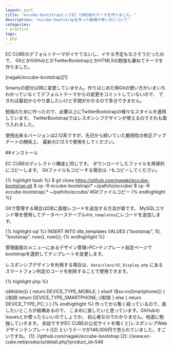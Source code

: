 ```yaml
---
layout: post
title: "eccube-bootstrapというEC CUBE用のテーマを作りました。"
description: "eccube-bootstrapを作った動機や使い方について"
categories:
- practice
tags:
- php
---
```

EC CUBEのデフォルトテーマがイケてないし、イケる予定もなさそうだったので、
GitとかGitHubとかTwitterBootstrapとかHTML5の勉強も兼ねてテーマを作りました。

[nagaki/eccube-bootstrap][1]

Smartyの部分は特に変更していません。作りはじめた時Gitの使い方がいまいち
わかっていなくてデフォルトテーマからの変更をコミットしていないので、
できれば最初からやり直したいけど手間がかかるので多分できません。

勉強のために作ったので、必要以上にTwitterBootstrapの様々なスタイルを適用しています。
TwitterBootstrapではレスポンシブデザインが使えるのでそれも取り入れました。

使用出来るバージョンは2.12系ですが、先日から続いていた脆弱性の修正アップデートの関係上、
最新の2.12.5で使用をしてください。

##インストール

EC CUBEのディレクトリ構成と同じです。
ダウンロードしたファイルを再帰的にコピーします。
Gitファイルもコピーする場合は`.*`もコピーしてください。

{% highlight bash %}
$ git clone https://github.com/nagaki/eccube-bootstrap.git
$ cp -R eccube-bootstrap/* ~/path/to/eccube/
$ cp -R eccube-bootstrap/.* ~/path/to/eccube/ #Gitファイルコピー
{% endhighlight %}

Gitで管理する場合はDBに直接レコードを追加する方法が楽です。
MySQLコマンド等を使用してデータベーステーブル`dtb_templates`にレコードを追加します。

{% highlight sql %}
INSERT INTO dtb_templates VALUES ("bootstrap", 10, "bootstrap", now(), now());
{% endhighlight %}

管理画面のメニューにあるデザイン管理>PC>テンプレート設定ページで
bootstrapを選択してテンプレートを変更します。

レスポンシブデザインを利用する場合は、`data/class/SC_Display.php`
にあるスマートフォン判定のコードを削除することで使用できます。

{% highlight php %}
<?php

// data/class/SC_Display.php:141
function detectDevice() {
  $nu = new Net_UserAgent_Mobile();
  $su = new SC_SmartphoneUserAgent_Ex(); //削除
  if ($nu->isMobile()) {
    return DEVICE_TYPE_MOBILE;
  } elseif ($su->isSmartphone()) { //削除
    return DEVICE_TYPE_SMARTPHONE; //削除
  } else {
    return DEVICE_TYPE_PC;
  }
}
{% endhighlight %}

作ってから暫く経っているので、直したいところが結構あるので、
こまめに直したいと思っています。GitHubのIssuesとか使ったらいいのでしょうか。
初心者なのでわかりません。地道に勉強していきます。

余談ですがEC CUBEの公式サイトを覗くと[レスポンシブWebデザインテンプレート][2]
というテーマが148,000円で売られていました。すごいですね。


 [1]: //github.com/nagaki/eccube-bootstrap
 [2]: //www.ec-cube.net/products/detail.php?product_id=546
